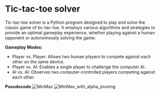 # Tic-tac-toe solver

Tic-tac-toe solver is a Python program designed to play and solve the classic game of tic-tac-toe. It employs various algorithms and strategies to provide an optimal gameplay experience, whether playing against a human opponent or autonomously solving the game.

**Gameplay Modes:**  

* Player vs. Player: Allows two human players to compete against each other on the same device.  
* Player vs. AI: Enables a single player to challenge the computer AI.  
* AI vs. AI: Observes two computer-controlled players competing against each other.


**Pseudocode**
![MinMax](https://github.com/Juhyunn0/tictactoe-solver/assets/133834440/e45e01bc-9d48-4a0a-9ae7-7ab752334f35)
![MinMax_with_alpha_pruning](https://github.com/Juhyunn0/tictactoe-solver/assets/133834440/eedb3b2f-118d-44e9-8e1e-987bf8d89cc3)

